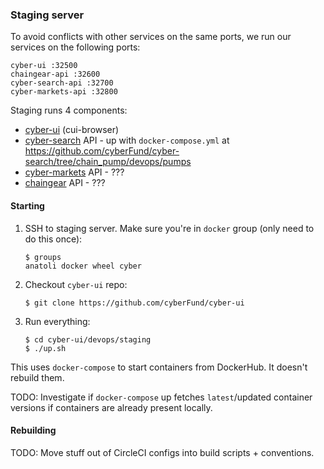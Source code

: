 
### Staging server

To avoid conflicts with other services on the same ports, we run our services on the following ports:

    cyber-ui :32500
    chaingear-api :32600
    cyber-search-api :32700
    cyber-markets-api :32800

Staging runs 4 components:

- [cyber-ui](https://github.com/cyberFund/cyber-ui) (cui-browser)
- [cyber-search](https://github.com/cyberFund/cyber-search) API - up with `docker-compose.yml` at https://github.com/cyberFund/cyber-search/tree/chain_pump/devops/pumps
- [cyber-markets](https://github.com/cyberFund/cyber-markets) API - ???
- [chaingear](https://github.com/cyberFund/chaingear) API - ???

#### Starting

1. SSH to staging server. Make sure you're in `docker` group (only need to do this once):

       $ groups
       anatoli docker wheel cyber

2. Checkout `cyber-ui` repo:

       $ git clone https://github.com/cyberFund/cyber-ui

3. Run everything:

       $ cd cyber-ui/devops/staging
       $ ./up.sh

This uses `docker-compose` to start containers from DockerHub. It doesn't rebuild them.

TODO: Investigate if `docker-compose` up fetches `latest`/updated container versions if containers are already present locally.

#### Rebuilding

TODO: Move stuff out of CircleCI configs into build scripts + conventions.

